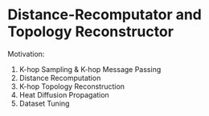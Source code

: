 # Distance-Recomputator and Topology Reconstructor

Motivation:

1. K-hop Sampling & K-hop Message Passing
2. Distance Recomputation
3. K-hop Topology Reconstruction
4. Heat Diffusion Propagation
5. Dataset Tuning